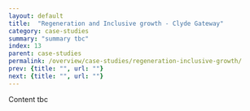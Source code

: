 ```yaml
---
layout: default
title:  "Regeneration and Inclusive growth - Clyde Gateway"
category: case-studies
summary: "summary tbc"
index: 13
parent: case-studies
permalink: /overview/case-studies/regeneration-inclusive-growth/
prev: {title: "", url: ""}
next: {title: "", url: ""}
---
```


Content tbc
